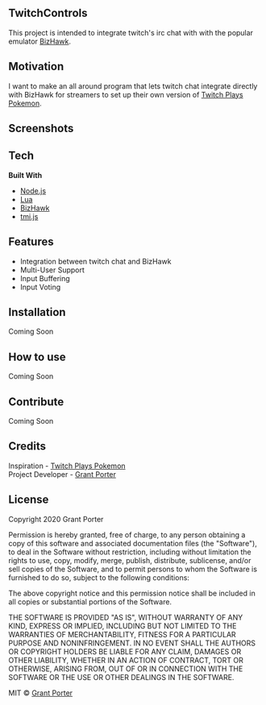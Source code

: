 ## TwitchControls
This project is intended to integrate twitch's irc chat with with the popular emulator [BizHawk](https://github.com/TASVideos/BizHawk/).

## Motivation
I want to make an all around program that lets twitch chat integrate directly with BizHawk for streamers to set up their own version of [Twitch Plays Pokemon](https://www.twitch.tv/twitchplayspokemon).

## Screenshots

## Tech

<b>Built With</b>
- [Node.js](https://nodejs.org/en/)
- [Lua](https://www.lua.org/)
- [BizHawk](https://github.com/TASVideos/BizHawk/)
- [tmi.js](https://tmijs.com/)

## Features 
- Integration between twitch chat and BizHawk
- Multi-User Support
- Input Buffering
- Input Voting

## Installation
Coming Soon

## How to use
Coming Soon

## Contribute
Coming Soon

## Credits
Inspiration - [Twitch Plays Pokemon](https://www.twitch.tv/twitchplayspokemon)\
Project Developer - [Grant Porter](https://github.com/DrVario)

## License
Copyright 2020 Grant Porter

Permission is hereby granted, free of charge, to any person obtaining a copy of this software and associated documentation files (the "Software"), to deal in the Software without restriction, including without limitation the rights to use, copy, modify, merge, publish, distribute, sublicense, and/or sell copies of the Software, and to permit persons to whom the Software is furnished to do so, subject to the following conditions:

The above copyright notice and this permission notice shall be included in all copies or substantial portions of the Software.

THE SOFTWARE IS PROVIDED "AS IS", WITHOUT WARRANTY OF ANY KIND, EXPRESS OR IMPLIED, INCLUDING BUT NOT LIMITED TO THE WARRANTIES OF MERCHANTABILITY, FITNESS FOR A PARTICULAR PURPOSE AND NONINFRINGEMENT. IN NO EVENT SHALL THE AUTHORS OR COPYRIGHT HOLDERS BE LIABLE FOR ANY CLAIM, DAMAGES OR OTHER LIABILITY, WHETHER IN AN ACTION OF CONTRACT, TORT OR OTHERWISE, ARISING FROM, OUT OF OR IN CONNECTION WITH THE SOFTWARE OR THE USE OR OTHER DEALINGS IN THE SOFTWARE.

MIT © [Grant Porter](https://github.com/DrVario)